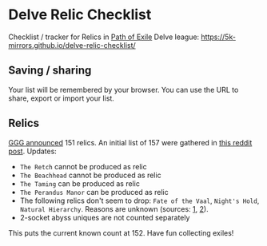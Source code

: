 # Delve Relic Checklist

Checklist / tracker for Relics in [Path of Exile](https://www.pathofexile.com/) Delve league: https://5k-mirrors.github.io/delve-relic-checklist/

## Saving / sharing
Your list will be remembered by your browser. You can use the URL to share, export or import your list.

## Relics
[GGG announced](https://www.pathofexile.com/forum/view-thread/2197540) 151 relics. An initial list of 157 were gathered in [this reddit post](https://old.reddit.com/r/pathofexile/comments/97gmte/actual_list_of_151_reliquary_items/). Updates:
- `The Retch` cannot be produced as relic
- `The Beachhead` cannot be produced as relic
- `The Taming` can be produced as relic
- `The Perandus Manor` can be produced as relic
- The following relics don't seem to drop: `Fate of the Vaal`, `Night's Hold`, `Natural Hierarchy`. Reasons are unknown (sources: [1](https://www.reddit.com/r/pathofexile/comments/9ejqeu/bugged_there_are_0_fate_of_the_vaal_sword_opened/), [2](https://www.pathofexile.com/forum/view-thread/2214627/page/1#p15802185)).
- 2-socket abyss uniques are not counted separately

This puts the current known count at 152. Have fun collecting exiles!
